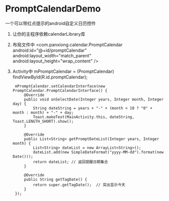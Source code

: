 # PromptCalendarDemo
一个可以带红点提示的android自定义日历控件

1. 让你的主程序依赖calendarLibrary库

2. 布局文件中
    <com.panxiong.calendar.PromptCalendar
        android:id="@+id/promptCalendar"
        android:layout_width="match_parent"
        android:layout_height="wrap_content" />
        
3. Activity中
        mPromptCalendar = (PromptCalendar) findViewById(R.id.promptCalendar);

        mPromptCalendar.setCalendarInterface(new PromptCalendar.PromptCalendarInterface() {
            @Override
            public void onSelectDate(Integer years, Integer month, Integer day) {
                String dateString = years + "-" + (month < 10 ? "0" + month : month) + "-" + day;
                Toast.makeText(MainActivity.this, dateString, Toast.LENGTH_SHORT).show();
            }

            @Override
            public List<String> getPromptDateList(Integer years, Integer month) {
                List<String> dateList = new ArrayList<String>();
                dateList.add(new SimpleDateFormat("yyyy-MM-dd").format(new Date()));
                return dateList; // 返回提醒日期集合
            }

            @Override
            public String getTagDate() {
                return super.getTagDate();  // 突出显示今天
            }
        });
